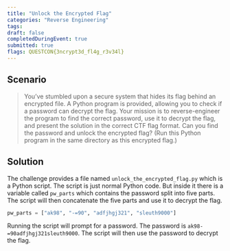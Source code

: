 ```yaml
---
title: "Unlock the Encrypted Flag"
categories: "Reverse Engineering"
tags: 
draft: false
completedDuringEvent: true
submitted: true
flags: QUESTCON{3ncrypt3d_fl4g_r3v34l}
---
```

## Scenario

> You’ve stumbled upon a secure system that hides its flag behind an encrypted file. A Python program is provided, allowing you to check if a password can decrypt the flag. Your mission is to reverse-engineer the program to find the correct password, use it to decrypt the flag, and present the solution in the correct CTF flag format. Can you find the password and unlock the encrypted flag? (Run this Python program in the same directory as this encrypted flag.)

## Solution

The challenge provides a file named `unlock_the_encrypted_flag.py` which is a Python script. The script is just normal Python code. But inside it there is a variable called `pw_parts` which contains the password split into five parts. The script will then concatenate the five parts and use it to decrypt the flag.

```py
pw_parts = ["ak98", "-=90", "adfjhgj321", "sleuth9000"]
```

Running the script will prompt for a password. The password is `ak98-=90adfjhgj321sleuth9000`. The script will then use the password to decrypt the flag.
